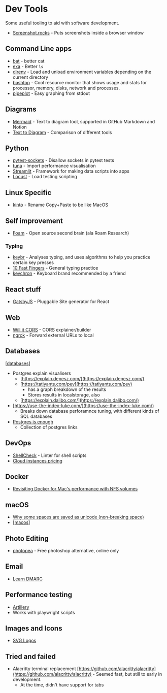 # Dev Tools

Some useful tooling to aid with software development.

- [Screenshot.rocks](https://screenshot.rocks/) - Puts screenshots inside a browser window

## Command Line apps

- [bat](https://github.com/sharkdp/bat) - better cat
- [exa](https://github.com/ogham/exa) - Better `ls`
- [direnv](https://direnv.net/) - Load and unload environment variables depending on the current directory
- [bashtop](https://github.com/aristocratos/bpytop#installation) - Cool resource monitor that shows usage and stats for processor, memory, disks, network and processes.
- [pipeplot](https://pypi.org/project/pipeplot/) - Easy graphing from stdout

## Diagrams

- [Mermaid](https://mermaid.live/) - Text to diagram tool, supported in GitHub Markdown and Notion
- [Text to Diagram](https://text-to-diagram.com/) - Comparison of different tools

## Python
- [pytest-sockets](https://pypi.org/project/pytest-socket/) - Disallow sockets in pytest tests
- [tuna](https://github.com/nschloe/tuna) - Import performance visualisation
- [Streamlit](https://streamlit.io/ ) - Framework for making data scripts into apps
- [Locust](https://locust.io/) - Load testing scripting

## Linux Specific

- [kinto](https://github.com/rbreaves/kinto) - Rename Copy+Paste to be like MacOS

## Self improvement

- [Foam](https://foambubble.github.io/foam/) - Open source second brain (ala Roam Research)

### Typing

- [keybr](https://www.keybr.com/) - Analyses typing, and uses algorithms to help you practice certain key presses
- [10 Fast Fingers](https://10fastfingers.com/typing-test/english) - General typing practice
- [keychron](https://www.keychron.com/products/keychron-k2-wireless-mechanical-keyboard) - Keyboard brand recommended by a friend

## React stuff

- [GatsbyJS](https://www.gatsbyjs.com/) - Pluggable Site generator for React

## Web

- [Will it CORS](https://httptoolkit.tech/will-it-cors/) - CORS explainer/builder
- [ngrok](https://ngrok.com/) - Forward external URLs to local

## Databases

[[databases]]

- Postgres explain visualisers
  - [https://explain.depesz.com/](https://explain.depesz.com/)
  - [https://tatiyants.com/pev](https://tatiyants.com/pev)
    - has a graph breakdown of the results
    - Stores results in localstorage, also
  - [https://explain.dalibo.com/](https://explain.dalibo.com/)
- [https://use-the-index-luke.com/](https://use-the-index-luke.com/) 
  - Breaks down database perforamnce tuning, with different kinds of SQL databases
- [Postgres is enough](https://gist.github.com/cpursley/c8fb81fe8a7e5df038158bdfe0f06dbb)
  - Collection of postgres links

## DevOps

- [ShellCheck](https://www.shellcheck.net/) - Linter for shell scripts
- [Cloud instances pricing](https://cloud-instances.info/index.html)
## Docker

- [Revisiting Docker for Mac's performance with NFS volumes](https://www.jeffgeerling.com/blog/2020/revisiting-docker-macs-performance-nfs-volumes)

## macOS

- [Why some spaces are saved as unicode (non-breaking space)](https://stackoverflow.com/a/58854106/818739)
- [[macos]]

## Photo Editing
- [photopea](https://www.photopea.com) - Free photoshop alternative, online only

## Email

- [Learn DMARC](https://www.learndmarc.com/)

## Performance testing
 - [Artillery](https://www.artillery.io/docs)
  - Works with playwright scripts

## Images and Icons

 - [SVG Logos](https://svgl.app/)

## Tried and failed

- Alacritty terminal replacement [https://github.com/alacritty/alacritty](https://github.com/alacritty/alacritty) - Seemed fast, but still to early in development.
  - At the time, didn't have support for tabs


[//begin]: # "Autogenerated link references for markdown compatibility"
[databases]: databases "Databases"
[macos]: macos "macos"
[//end]: # "Autogenerated link references"